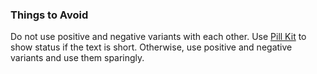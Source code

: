 ### Things to Avoid

Do not use positive and negative variants with each other. Use <a href="https://playbook.powerapp.cloud/kits/pill">Pill Kit</a> to show status if the text is short. Otherwise, use positive and negative variants and use them sparingly.
